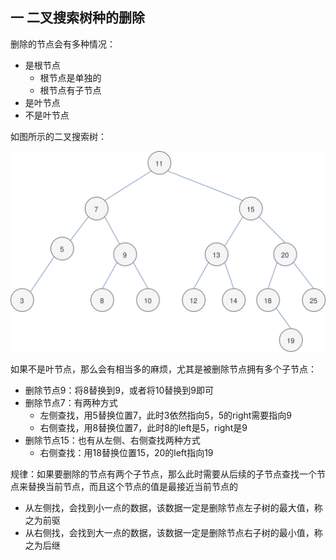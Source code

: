 ## 一 二叉搜索树种的删除

删除的节点会有多种情况：
- 是根节点
  - 根节点是单独的
  - 根节点有子节点
- 是叶节点
- 不是叶节点

如图所示的二叉搜索树：  

![](../images/structure/bstree-03.svg)  

如果不是叶节点，那么会有相当多的麻烦，尤其是被删除节点拥有多个子节点：
- 删除节点9：将8替换到9，或者将10替换到9即可
- 删除节点7：有两种方式
  - 左侧查找，用5替换位置7，此时3依然指向5，5的right需要指向9
  - 右侧查找，用8替换位置7，此时8的left是5，right是9
- 删除节点15：也有从左侧、右侧查找两种方式
  - 右侧查找：用18替换位置15，20的left指向19


规律：如果要删除的节点有两个子节点，那么此时需要从后续的子节点查找一个节点来替换当前节点，而且这个节点的值是最接近当前节点的
- 从左侧找，会找到小一点的数据，该数据一定是删除节点左子树的最大值，称之为前驱
- 从右侧找，会找到大一点的数据，该数据一定是删除节点右子树的最小值，称之为后继